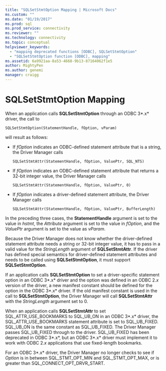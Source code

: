 ```yaml
---
title: "SQLSetStmtOption Mapping | Microsoft Docs"
ms.custom: ""
ms.date: "01/19/2017"
ms.prod: sql
ms.prod_service: connectivity
ms.reviewer: ""
ms.technology: connectivity
ms.topic: conceptual
helpviewer_keywords: 
  - "mapping deprecated functions [ODBC], SQLSetStmtOption"
  - "SQLSetStmtOption function [ODBC], mapping"
ms.assetid: 6a9921aa-8a53-4668-9b13-87164062f1e5
author: MightyPen
ms.author: genemi
manager: craigg
---
```

# SQLSetStmtOption Mapping
When an application calls **SQLSetStmtOption** through an ODBC 3*.x* driver, the call to  
  
```  
SQLSetStmtOption(StatementHandle, fOption, vParam)  
```  
  
 will result as follows:  
  
-   If *fOption* indicates an ODBC-defined statement attribute that is a string, the Driver Manager calls  
  
    ```  
    SQLSetStmtAttr(StatementHandle, fOption, ValuePtr, SQL_NTS)  
    ```  
  
-   If *fOption* indicates an ODBC-defined statement attribute that returns a 32-bit integer value, the Driver Manager calls  
  
    ```  
    SQLSetStmtAttr(StatementHandle, fOption, ValuePtr, 0)  
    ```  
  
-   If *fOption* indicates a driver-defined statement attribute, the Driver Manager calls  
  
    ```  
    SQLSetStmtAttr(StatementHandle, fOption, ValuePtr, BufferLength)  
    ```  
  
 In the preceding three cases, the **StatementHandle** argument is set to the value in *hstmt*, the *Attribute* argument is set to the value in *fOption*, and the *ValuePtr* argument is set to the value as *vParam*.  
  
 Because the Driver Manager does not know whether the driver-defined statement attribute needs a string or 32-bit integer value, it has to pass in a valid value for the *StringLength* argument of **SQLSetStmtAttr**. If the driver has defined special semantics for driver-defined statement attributes and needs to be called using **SQLSetStmtOption**, it must support **SQLSetStmtOption**.  
  
 If an application calls **SQLSetStmtOption** to set a driver-specific statement option in an ODBC 3*.x* driver and the option was defined in an ODBC 2.*x* version of the driver, a new manifest constant should be defined for the option in the ODBC 3*.x* driver. If the old manifest constant is used in the call to **SQLSetStmtOption**, the Driver Manager will call **SQLSetStmtAttr** with the *StringLength* argument set to 0.  
  
 When an application calls **SQLSetStmtAttr** to set SQL_ATTR_USE_BOOKMARKS to SQL_UB_ON in an ODBC 3*.x* driver, the SQL_ATTR_USE_BOOKMARKS statement attribute is set to SQL_UB_FIXED. SQL_UB_ON is the same constant as SQL_UB_FIXED. The Driver Manager passes SQL_UB_FIXED through to the driver. SQL_UB_FIXED has been deprecated in ODBC 3*.x*, but an ODBC 3*.x* driver must implement it to work with ODBC 2.*x* applications that use fixed-length bookmarks.  
  
 For an ODBC 3*.x* driver, the Driver Manager no longer checks to see if *Option* is in between SQL_STMT_OPT_MIN and SQL_STMT_OPT_MAX, or is greater than SQL_CONNECT_OPT_DRVR_START.
